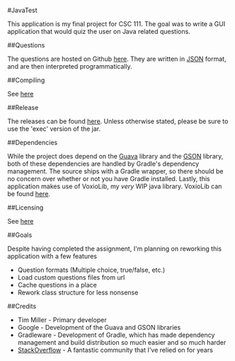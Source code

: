#JavaTest

This application is my final project for CSC 111.  The goal was to write a GUI application that would quiz the user on Java related questions.

##Questions

The questions are hosted on Github [here](https://raw.githubusercontent.com/Commador/JavaTestQuestions/master/questions.json).  They are written in [JSON](http://www.json.org/) format, and are then interpreted programmatically.

##Compiling

See [here](COMPILING.md)

##Release

The releases can be found [here](https://github.com/Commador/JavaTest/releases).  Unless otherwise stated, please be sure to use the 'exec' version of the jar.

##Dependencies

While the project does depend on the [Guava](https://code.google.com/p/guava-libraries/) library and the [GSON](https://code.google.com/p/google-gson/) library, both of these dependencies are handled by Gradle's dependency management.  The source ships with a Gradle wrapper, so there should be no concern over whether or not you have Gradle installed.  Lastly, this application makes use of VoxioLib, my *very* WIP java library.  VoxioLib can be found [here](https://github.com/voxio/lib).

##Licensing

See [here](LICENSE.md)

##Goals

Despite having completed the assignment, I'm planning on reworking this application with a few features
* Question formats (Multiple choice, true/false, etc.)
* Load custom questions files from url
* Cache questions in a place
* Rework class structure for less nonsense

##Credits

* Tim Miller - Primary developer
* Google - Development of the Guava and GSON libraries
* Gradleware - Development of Gradle, which has made dependency management and build distribution so much easier and so much harder
* [StackOverflow](http://stackoverflow.com/) - A fantastic community that I've relied on for years

